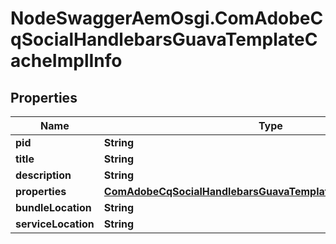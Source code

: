 # NodeSwaggerAemOsgi.ComAdobeCqSocialHandlebarsGuavaTemplateCacheImplInfo

## Properties

Name | Type | Description | Notes
------------ | ------------- | ------------- | -------------
**pid** | **String** |  | [optional] 
**title** | **String** |  | [optional] 
**description** | **String** |  | [optional] 
**properties** | [**ComAdobeCqSocialHandlebarsGuavaTemplateCacheImplProperties**](ComAdobeCqSocialHandlebarsGuavaTemplateCacheImplProperties.md) |  | [optional] 
**bundleLocation** | **String** |  | [optional] 
**serviceLocation** | **String** |  | [optional] 


